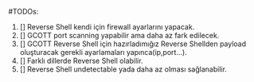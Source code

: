 #TODOs:
1. [] Reverse Shell kendi için firewall ayarlarını yapacak.
2. [] GCOTT port scanning yapabilir ama daha az fark edilecek.
3. [] GCOTT Reverse Shell için hazırladımığız Reverse Shellden payload oluşturacak gerekli ayarlamaları yapınca(ip,port...).
4. [] Farklı dillerde Reverse Shell olabilir.
5. [] Reverse Shell undetectable yada daha az olması sağlanabilir.
